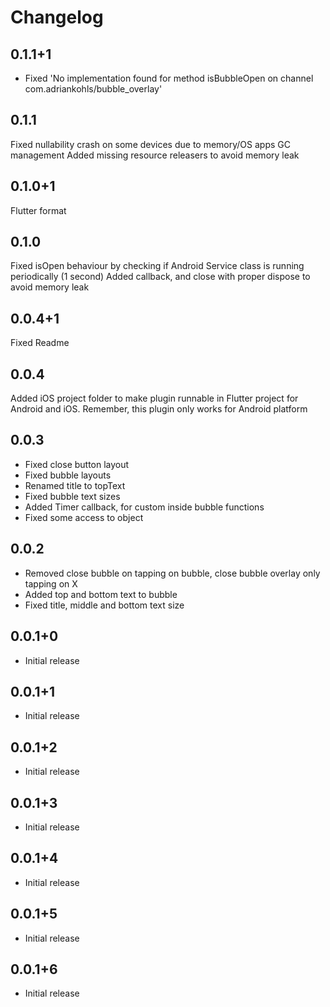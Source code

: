 # Changelog

## 0.1.1+1

* Fixed 'No implementation found for method isBubbleOpen on channel com.adriankohls/bubble_overlay'

## 0.1.1

Fixed nullability crash on some devices due to memory/OS apps GC management
Added missing resource releasers to avoid memory leak

## 0.1.0+1

Flutter format

## 0.1.0

Fixed isOpen behaviour by checking if Android Service class is running periodically (1 second)
Added callback, and close with proper dispose to avoid memory leak

## 0.0.4+1

Fixed Readme

## 0.0.4

Added iOS project folder to make plugin runnable in Flutter project for Android and iOS. Remember, this plugin only works for Android platform

## 0.0.3

* Fixed close button layout
* Fixed bubble layouts
* Renamed title to topText
* Fixed bubble text sizes
* Added Timer callback, for custom inside bubble functions
* Fixed some access to object

## 0.0.2

* Removed close bubble on tapping on bubble, close bubble overlay only tapping on X
* Added top and bottom text to bubble
* Fixed title, middle and bottom text size

## 0.0.1+0

* Initial release

## 0.0.1+1

* Initial release

## 0.0.1+2

* Initial release

## 0.0.1+3

* Initial release

## 0.0.1+4

* Initial release

## 0.0.1+5

* Initial release

## 0.0.1+6

* Initial release
